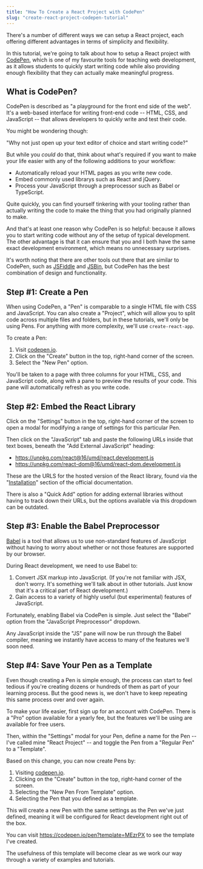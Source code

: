 ```yaml
---
title: "How To Create a React Project with CodePen"
slug: "create-react-project-codepen-tutorial"
---
```


There's a number of different ways we can setup a React project, each offering different advantages in terms of simplicity and flexibility.

In this tutorial, we're going to talk about how to setup a React project with [CodePen](https://codepen.io), which is one of my favourite tools for teaching web development, as it allows students to quickly start writing code while also providing enough flexibility that they can actually make meaningful progress.

## What is CodePen?

CodePen is described as "a playground for the front end side of the web". It's a web-based interface for writing front-end code -- HTML, CSS, and JavaScript -- that allows developers to quickly write and test their code.

You might be wondering though:

"Why not just open up your text editor of choice and start writing code?"

But while you *could* do that, think about what's required if you want to make your life easier with any of the following additions to your workflow:

* Automatically reload your HTML pages as you write new code.
* Embed commonly used librarys such as React and jQuery.
* Process your JavaScript through a preprocessor such as Babel or TypeScript.

Quite quickly, you can find yourself tinkering with your tooling rather than actually writing the code to make the thing that you had originally planned to make.

And that's at least one reason why CodePen is so helpful: because it allows you to start writing code without any of the setup of typical development. The other advantage is that it can ensure that you and I both have the same exact development environment, which means no unnecessary surprises.

It's worth noting that there are other tools out there that are similar to CodePen, such as [JSFiddle](http://jsfiddle.net) and [JSBin](http://jsbin.com), but CodePen has the best combination of design and functionality.

## Step #1: Create a Pen

When using CodePen, a "Pen" is comparable to a single HTML file with CSS and JavaScript. You can also create a "Project", which will allow you to split code across multiple files and folders, but in these tutorials, we'll only be using Pens. For anything with more complexity, we'll use `create-react-app`.

To create a Pen:

1. Visit [codepen.io](https://codepen.io/).
2. Click on the "Create" button in the top, right-hand corner of the screen.
3. Select the "New Pen" option.

You'll be taken to a page with three columns for your HTML, CSS, and JavaScript code, along with a pane to preview the results of your code. This pane will automatically refresh as you write code.

<!-- IMAGE: The default view of a Pen -->

## Step #2: Embed the React Library

Click on the "Settings" button in the top, right-hand corner of the screen to open a modal for modifying a range of settings for this particular Pen.

<!-- IMAGE: The "Settings" modal -->

Then click on the "JavaScript" tab and paste the following URLs inside that text boxes, beneath the "Add External JavaScript" heading:

* https://unpkg.com/react@16/umd/react.development.js
* https://unpkg.com/react-dom@16/umd/react-dom.development.js

These are the URLS for the hosted version of the React library, found via the "[Installation](https://reactjs.org/docs/installation.html#using-a-cdn)" section of the official documentation.

<!-- IMAGE: "Add External JavaScript" -->

There is also a "Quick Add" option for adding external libraries without having to track down their URLs, but the options available via this dropdown can be outdated.

## Step #3: Enable the Babel Preprocessor

[Babel](https://babeljs.io/) is a tool that allows us to use non-standard features of JavaScript without having to worry about whether or not those features are supported by our browser.

During React development, we need to use Babel to:

1. Convert JSX markup into JavaScript. (If you're not familiar with JSX, don't worry. It's something we'll talk about in other tutorials. Just know that it's a critical part of React development.)
2. Gain access to a variety of highly useful (but experimental) features of JavaScript.

Fortunately, enabling Babel via CodePen is simple. Just select the "Babel" option from the "JavaScript Preprocessor" dropdown.

<!-- IMAGE: Selecting "Babel" -->

Any JavaScript inside the "JS" pane will now be run through the Babel compiler, meaning we instantly have access to many of the features we'll soon need.

## Step #4: Save Your Pen as a Template

Even though creating a Pen is simple enough, the process can start to feel tedious if you're creating dozens or hundreds of them as part of your learning process. But the good news is, we don't have to keep repeating this same process over and over again.

To make your life easier, first sign up for an account with CodePen. There is a "Pro" option available for a yearly fee, but the features we'll be using are available for free users.

Then, within the "Settings" modal for your Pen, define a name for the Pen -- I've called mine "React Project" -- and toggle the Pen from a "Regular Pen" to a "Template".

<!-- IMAGE: Regular Pen to Template -->

Based on this change, you can now create Pens by:

1. Visiting [codepen.io](https://codepen.io/).
2. Clicking on the "Create" button in the top, right-hand corner of the screen.
3. Selecting the "New Pen From Template" option.
4. Selecting the Pen that you defined as a template.

This will create a new Pen with the same settings as the Pen we've just defined, meaning it will be configured for React development right out of the box.

<!-- IMAGE: "New Pen From Template" -->

You can visit <https://codepen.io/pen?template=MEzrPX> to see the template I've created.

The usefulness of this template will become clear as we work our way through a variety of examples and tutorials.
